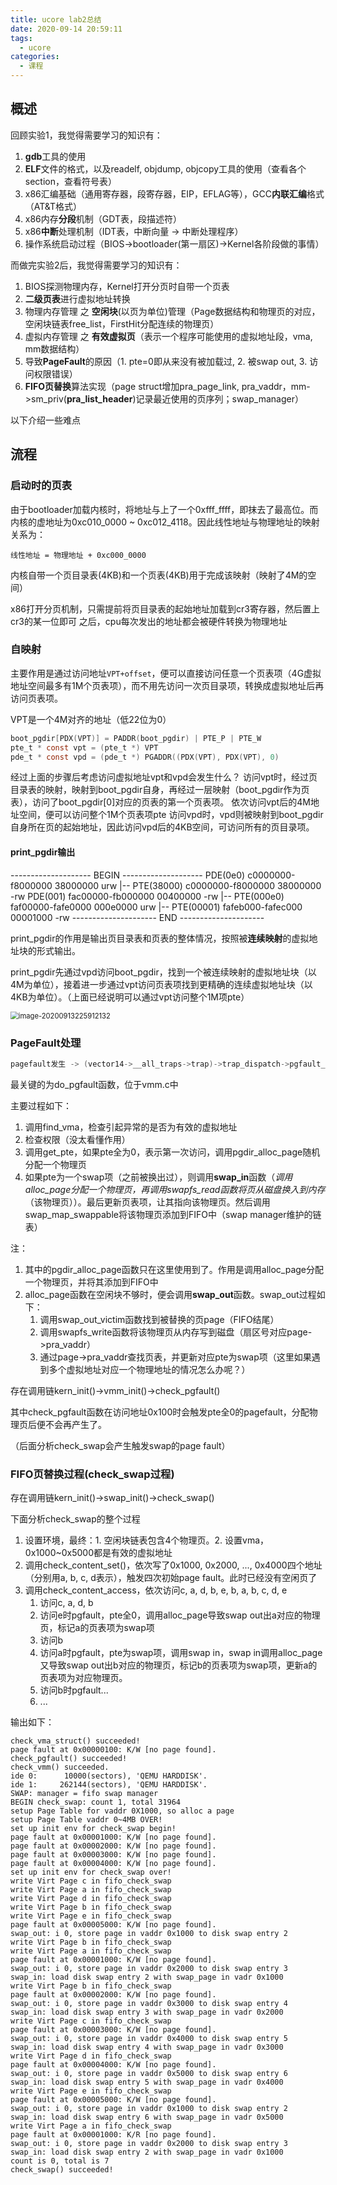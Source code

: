 ```yaml
---
title: ucore lab2总结
date: 2020-09-14 20:59:11
tags:
  - ucore
categories:
  - 课程
---
```


## 概述

回顾实验1，我觉得需要学习的知识有：

1. **gdb**工具的使用
2. **ELF**文件的格式，以及readelf, objdump, objcopy工具的使用（查看各个section，查看符号表）
3. x86汇编基础（通用寄存器，段寄存器，EIP，EFLAG等），GCC**内联汇编**格式（AT&T格式）
4. x86内存**分段**机制（GDT表，段描述符）
5. x86**中断**处理机制（IDT表，中断向量 -> 中断处理程序）
6. 操作系统启动过程（BIOS->bootloader(第一扇区)->Kernel各阶段做的事情）

而做完实验2后，我觉得需要学习的知识有：

1. BIOS探测物理内存，Kernel打开分页时自带一个页表
2. **二级页表**进行虚拟地址转换
3. 物理内存管理 之 **空闲块**(以页为单位)管理（Page数据结构和物理页的对应，空闲块链表free_list，FirstHit分配连续的物理页）
4. 虚拟内存管理 之 **有效虚拟页**（表示一个程序可能使用的虚拟地址段，vma, mm数据结构）
5. 导致**PageFault**的原因（1. pte=0即从来没有被加载过, 2. 被swap out, 3. 访问权限错误）
6. **FIFO页替换**算法实现（page struct增加pra_page_link, pra_vaddr，mm->sm_priv(**pra_list_header**)记录最近使用的页序列；swap_manager）

以下介绍一些难点
<!-- more -->
## 流程

### 启动时的页表

由于bootloader加载内核时，将地址与上了一个0xfff_ffff，即抹去了最高位。而内核的虚地址为0xc010_0000 ~ 0xc012_4118。因此线性地址与物理地址的映射关系为：

```
线性地址 = 物理地址 + 0xc000_0000
```

内核自带一个页目录表(4KB)和一个页表(4KB)用于完成该映射（映射了4M的空间）

x86打开分页机制，只需提前将页目录表的起始地址加载到cr3寄存器，然后置上cr3的某一位即可
之后，cpu每次发出的地址都会被硬件转换为物理地址

### 自映射

主要作用是通过访问地址`VPT+offset`，便可以直接访问任意一个页表项（4G虚拟地址空间最多有1M个页表项），而不用先访问一次页目录项，转换成虚拟地址后再访问页表项。

VPT是一个4M对齐的地址（低22位为0）

```c
boot_pgdir[PDX(VPT)] = PADDR(boot_pgdir) | PTE_P | PTE_W
pte_t * const vpt = (pte_t *) VPT
pde_t * const vpd = (pde_t *) PGADDR((PDX(VPT), PDX(VPT), 0)
```

经过上面的步骤后考虑访问虚拟地址vpt和vpd会发生什么？
访问vpt时，经过页目录表的映射，映射到boot_pgdir自身，再经过一层映射（boot_pgdir作为页表），访问了boot_pgdir[0]对应的页表的第一个页表项。
依次访问vpt后的4M地址空间，便可以访问整个1M个页表项pte
访问vpd时，vpd则被映射到boot_pgdir自身所在页的起始地址，因此访问vpd后的4KB空间，可访问所有的页目录项。

#### print_pgdir输出
-------------------- BEGIN --------------------
PDE(0e0) c0000000-f8000000 38000000 urw
  |-- PTE(38000) c0000000-f8000000 38000000 -rw
PDE(001) fac00000-fb000000 00400000 -rw
  |-- PTE(000e0) faf00000-fafe0000 000e0000 urw
  |-- PTE(00001) fafeb000-fafec000 00001000 -rw
--------------------- END ---------------------



print_pgdir的作用是输出页目录表和页表的整体情况，按照被**连续映射**的虚拟地址块的形式输出。

print_pgdir先通过vpd访问boot_pgdir，找到一个被连续映射的虚拟地址块（以4M为单位），接着进一步通过vpt访问页表项找到更精确的连续虚拟地址块（以4KB为单位）。（上面已经说明可以通过vpt访问整个1M项pte）

<img src="/images/2020-09-14-ucore-lab2总结/image-20200913225912132.png" alt="image-20200913225912132" style="zoom: 80%;" />

### PageFault处理

```c
pagefault发生 -> (vector14->__all_traps->trap)->trap_dispatch->pgfault_handler->do_pgfault
```

最关键的为do_pgfault函数，位于vmm.c中

主要过程如下：

1. 调用find_vma，检查引起异常的是否为有效的虚拟地址
2. 检查权限（没太看懂作用）
3. 调用get_pte，如果pte全为0，表示第一次访问，调用pgdir_alloc_page随机分配一个物理页
4. 如果pte为一个swap项（之前被换出过），则调用**swap_in**函数（*调用alloc_page分配一个物理页，再调用swapfs_read函数将页从磁盘换入到内存*（该物理页））。最后更新页表项，让其指向该物理页。然后调用swap_map_swappable将该物理页添加到FIFO中（swap manager维护的链表）

注：

1. 其中的pgdir_alloc_page函数只在这里使用到了。作用是调用alloc_page分配一个物理页，并将其添加到FIFO中
2. alloc_page函数在空闲块不够时，便会调用**swap_out**函数。swap_out过程如下：
   1. 调用swap_out_victim函数找到被替换的页page（FIFO结尾）
   2. 调用swapfs_write函数将该物理页从内存写到磁盘（扇区号对应page->pra_vaddr）
   3. 通过page->pra_vaddr查找页表，并更新对应pte为swap项（这里如果遇到多个虚拟地址对应一个物理地址的情况怎么办呢？）



存在调用链kern_init()->vmm_init()->check_pgfault()

其中check_pgfault函数在访问地址0x100时会触发pte全0的pagefault，分配物理页后便不会再产生了。

（后面分析check_swap会产生触发swap的page fault）

### FIFO页替换过程(check_swap过程)

存在调用链kern_init()->swap_init()->check_swap()

下面分析check_swap的整个过程

1. 设置环境，最终：1. 空闲块链表包含4个物理页。2. 设置vma，0x1000~0x5000都是有效的虚拟地址
2. 调用check_content_set()，依次写了0x1000, 0x2000, ..., 0x4000四个地址（分别用a, b, c, d表示），触发四次初始page fault。此时已经没有空闲页了
3. 调用check_content_access，依次访问c, a, d, b, e, b, a, b, c, d, e
   1. 访问c, a, d, b
   2. 访问e时pgfault，pte全0，调用alloc_page导致swap out出a对应的物理页，标记a的页表项为swap项
   3. 访问b
   4. 访问a时pgfault，pte为swap项，调用swap in，swap in调用alloc_page又导致swap out出b对应的物理页，标记b的页表项为swap项，更新a的页表项为对应物理页。
   5. 访问b时pgfault...
   6. ...

输出如下：

```
check_vma_struct() succeeded!
page fault at 0x00000100: K/W [no page found].
check_pgfault() succeeded!
check_vmm() succeeded.
ide 0:      10000(sectors), 'QEMU HARDDISK'.
ide 1:     262144(sectors), 'QEMU HARDDISK'.
SWAP: manager = fifo swap manager
BEGIN check_swap: count 1, total 31964
setup Page Table for vaddr 0X1000, so alloc a page
setup Page Table vaddr 0~4MB OVER!
set up init env for check_swap begin!
page fault at 0x00001000: K/W [no page found].
page fault at 0x00002000: K/W [no page found].
page fault at 0x00003000: K/W [no page found].
page fault at 0x00004000: K/W [no page found].
set up init env for check_swap over!
write Virt Page c in fifo_check_swap
write Virt Page a in fifo_check_swap
write Virt Page d in fifo_check_swap
write Virt Page b in fifo_check_swap
write Virt Page e in fifo_check_swap
page fault at 0x00005000: K/W [no page found].
swap_out: i 0, store page in vaddr 0x1000 to disk swap entry 2
write Virt Page b in fifo_check_swap
write Virt Page a in fifo_check_swap
page fault at 0x00001000: K/W [no page found].
swap_out: i 0, store page in vaddr 0x2000 to disk swap entry 3
swap_in: load disk swap entry 2 with swap_page in vadr 0x1000
write Virt Page b in fifo_check_swap
page fault at 0x00002000: K/W [no page found].
swap_out: i 0, store page in vaddr 0x3000 to disk swap entry 4
swap_in: load disk swap entry 3 with swap_page in vadr 0x2000
write Virt Page c in fifo_check_swap
page fault at 0x00003000: K/W [no page found].
swap_out: i 0, store page in vaddr 0x4000 to disk swap entry 5
swap_in: load disk swap entry 4 with swap_page in vadr 0x3000
write Virt Page d in fifo_check_swap
page fault at 0x00004000: K/W [no page found].
swap_out: i 0, store page in vaddr 0x5000 to disk swap entry 6
swap_in: load disk swap entry 5 with swap_page in vadr 0x4000
write Virt Page e in fifo_check_swap
page fault at 0x00005000: K/W [no page found].
swap_out: i 0, store page in vaddr 0x1000 to disk swap entry 2
swap_in: load disk swap entry 6 with swap_page in vadr 0x5000
write Virt Page a in fifo_check_swap
page fault at 0x00001000: K/R [no page found].
swap_out: i 0, store page in vaddr 0x2000 to disk swap entry 3
swap_in: load disk swap entry 2 with swap_page in vadr 0x1000
count is 0, total is 7
check_swap() succeeded!
```

